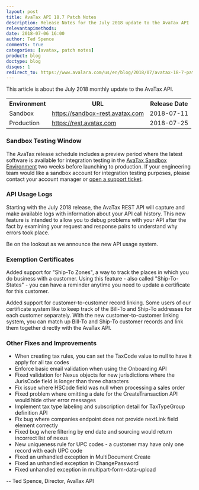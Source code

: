 ```yaml
---
layout: post
title: AvaTax API 18.7 Patch Notes
description: Release Notes for the July 2018 update to the AvaTax API
relevantapimethods:
date: 2018-07-06 16:00
author: Ted Spence
comments: true
categories: [avatax, patch notes]
product: blog
doctype: blog
disqus: 1
redirect_to: https://www.avalara.com/us/en/blog/2018/07/avatax-18-7-patch-notes.html
---
```


This article is about the July 2018 monthly update to the AvaTax API.

<div class="mobile-table">
    <table class="styled-table">
        <tr>
            <th>Environment</th>
            <th>URL</th>
            <th>Release Date</th>
        </tr>
        <tr>
            <td>Sandbox</td>
            <td><a href="https://sandbox-rest.avatax.com">https://sandbox-rest.avatax.com</a></td>
            <td>2018-07-11</td>
        </tr>
        <tr>
            <td>Production</td>
            <td><a href="https://rest.avatax.com">https://rest.avatax.com</a></td>
            <td>2018-07-25</td>
        </tr>
    </table>
</div>

<h3>Sandbox Testing Window</h3>

The AvaTax release schedule includes a preview period where the latest software is available for integration testing in the [AvaTax Sandbox Environment](https://sandbox-rest.avatax.com) two weeks before launching to production. If your engineering team would like a sandbox account for integration testing purposes, please contact your account manager or [open a support ticket](https://help.avalara.com/Directory/Contact_Avalara/Submit_a_Case).

<h3>API Usage Logs</h3>

Starting with the July 2018 release, the AvaTax REST API will capture and make available logs with information about your API call history.  This new feature is intended to allow you to debug problems with your API after the fact by examining your request and response pairs to understand why errors took place.

Be on the lookout as we announce the new API usage system.

<h3>Exemption Certificates</h3>

Added support for "Ship-To Zones", a way to track the places in which you do business with a customer.  Using this feature - also called "Ship-To-States" - you can have a reminder anytime you need to update a certificate for this customer.

Added support for customer-to-customer record linking.  Some users of our certificate system like to keep track of the Bill-To and Ship-To addresses for each customer separately.  With the new customer-to-customer linking system, you can match up Bill-To and Ship-To customer records and link them together directly with the AvaTax API.

<h3>Other Fixes and Improvements</h3>

<ul class="normal">
    <li>When creating tax rules, you can set the TaxCode value to null to have it apply for all tax codes</li>
    <li>Enforce basic email validation when using the Onboarding API</li>
    <li>Fixed validation for Nexus objects for new jurisdictions where the JurisCode field is longer than three characters</li>
    <li>Fix issue where HSCode field was null when processing a sales order</li>
    <li>Fixed problem where omitting a date for the CreateTransaction API would hide other error messages</li>
    <li>Implement tax type labeling and subscription detail for TaxTypeGroup definition API</li>
    <li>Fix bug where companies endpoint does not provide nextLink field element correctly</li>
    <li>Fixed bug where filtering by end date and sourcing would return incorrect list of nexus</li>
    <li>New uniqueness rule for UPC codes - a customer may have only one record with each UPC code</li>
    <li>Fixed an unhandled exception in MultiDocument Create</li>
    <li>Fixed an unhandled exception in ChangePassword</li>
    <li>Fixed unhandled exception in multipart-form-data-upload</li>
</ul>

-- Ted Spence, Director, AvaTax API
